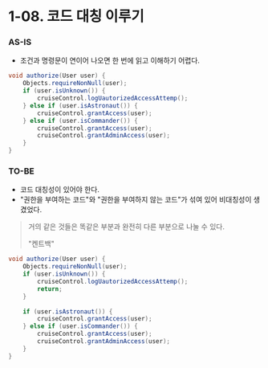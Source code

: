 # 1-08. 코드 대칭 이루기

### AS-IS

- 조건과 명령문이 연이어 나오면 한 번에 읽고 이해하기 어렵다.

```java
void authorize(User user) {
    Objects.requireNonNull(user);
    if (user.isUnknown()) {
        cruiseControl.logUautorizedAccessAttemp();
    } else if (user.isAstronaut()) {
        cruiseControl.grantAccess(user);
    } else if (user.isCommander()) {
        cruiseControl.grantAccess(user);
        cruiseControl.grantAdminAccess(user);
    }
}
```

### TO-BE

- 코드 대칭성이 있어야 한다.
- "권한을 부여하는 코드"와 "권한을 부여하지 않는 코드"가 섞여 있어 비대칭성이 생겼었다.

> 거의 같은 것들은 똑같은 부분과 완전히 다른 부분으로 나눌 수 있다.
>
> "켄트백"

```java
void authorize(User user) {
    Objects.requireNonNull(user);
    if (user.isUnknown()) {
        cruiseControl.logUautorizedAccessAttemp();
        return;
    }
    
    if (user.isAstronaut()) {
        cruiseControl.grantAccess(user);
    } else if (user.isCommander()) {
        cruiseControl.grantAccess(user);
        cruiseControl.grantAdminAccess(user);
    }
}
```
